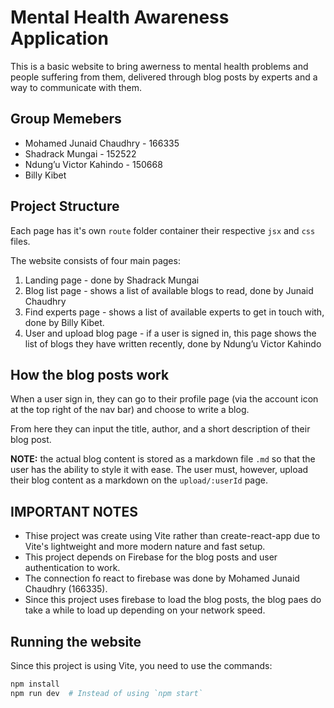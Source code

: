 # Mental Health Awareness Application

This is a basic website to bring awerness to mental health problems and people suffering from them, delivered through blog posts by experts and a way to communicate with them.

## Group Memebers
- Mohamed Junaid Chaudhry - 166335
- Shadrack Mungai - 152522
- Ndung’u Victor Kahindo - 150668
- Billy Kibet

## Project Structure
Each page has it's own `route` folder container their respective `jsx` and `css` files.

The website consists of four main pages:
1. Landing page - done by Shadrack Mungai
2. Blog list page - shows a list of available blogs to read, done by Junaid Chaudhry
3. Find experts page - shows a list of available experts to get in touch with, done by Billy Kibet.
4. User and upload blog page - if a user is signed in, this page shows the list of blogs they have written recently, done by Ndung’u Victor Kahindo

## How the blog posts work
When a user sign in, they can go to their profile page (via the account icon at the top right of the nav bar) and choose to write a blog.  

From here they can input the title, author, and a short description of their blog post.   

**NOTE:** the actual blog content is stored as a markdown file `.md` so that the user has the ability to style it with ease. The user must, however, upload their blog content as a markdown on the `upload/:userId` page.  

## IMPORTANT NOTES
- Thise project was create using Vite rather than create-react-app due to Vite's lightweight and more modern nature and fast setup.
- This project depends on Firebase for the blog posts and user authentication to work.
- The connection fo react to firebase was done by Mohamed Junaid Chaudhry (166335).
- Since this project uses firebase to load the blog posts, the blog paes do take a while to load up depending on your network speed.

## Running the website
Since this project is using Vite, you need to use the commands:
```bash
npm install
npm run dev  # Instead of using `npm start`
```
